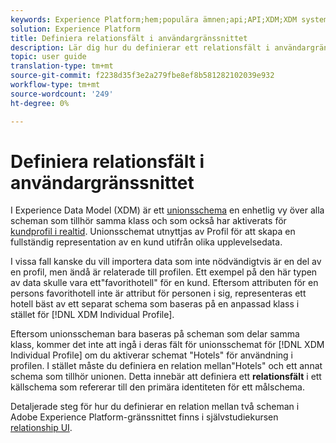 ```yaml
---
keywords: Experience Platform;hem;populära ämnen;api;API;XDM;XDM system;experience data model;data model;ui;workspace;relationship;field;
solution: Experience Platform
title: Definiera relationsfält i användargränssnittet
description: Lär dig hur du definierar ett relationsfält i användargränssnittet i Experience Platform.
topic: user guide
translation-type: tm+mt
source-git-commit: f2238d35f3e2a279fbe8ef8b581282102039e932
workflow-type: tm+mt
source-wordcount: '249'
ht-degree: 0%

---
```



# Definiera relationsfält i användargränssnittet

I Experience Data Model (XDM) är ett [unionsschema](../../schema/composition.md#union) en enhetlig vy över alla scheman som tillhör samma klass och som också har aktiverats för [kundprofil i realtid](../../../profile/home.md). Unionsschemat utnyttjas av Profil för att skapa en fullständig representation av en kund utifrån olika upplevelsedata.

I vissa fall kanske du vill importera data som inte nödvändigtvis är en del av en profil, men ändå är relaterade till profilen. Ett exempel på den här typen av data skulle vara ett&quot;favorithotell&quot; för en kund. Eftersom attributen för en persons favorithotell inte är attribut för personen i sig, representeras ett hotell bäst av ett separat schema som baseras på en anpassad klass i stället för [!DNL XDM Individual Profile].

Eftersom unionsscheman bara baseras på scheman som delar samma klass, kommer det inte att ingå i deras fält för unionsschemat för [!DNL XDM Individual Profile] om du aktiverar schemat &quot;Hotels&quot; för användning i profilen. I stället måste du definiera en relation mellan&quot;Hotels&quot; och ett annat schema som tillhör unionen. Detta innebär att definiera ett **relationsfält** i ett källschema som refererar till den primära identiteten för ett målschema.

Detaljerade steg för hur du definierar en relation mellan två scheman i Adobe Experience Platform-gränssnittet finns i självstudiekursen [relationship UI](../../tutorials/relationship-ui.md).